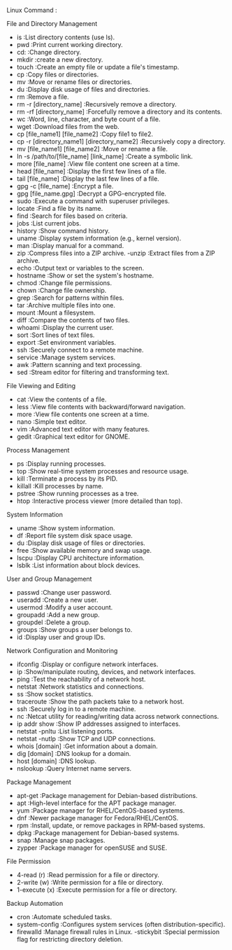 Linux Command :

File and Directory Management
- is                                        :List directory contents (use ls).
- pwd                                       :Print current working directory.
- cd:                                       :Change directory.
- mkdir                                     :create a new directory.
- touch                                     :Create an empty file or update a file's timestamp.
- cp                                        :Copy files or directories.
- mv                                        :Move or rename files or directories.
- du                                        :Display disk usage of files and directories.
- rm                                        :Remove a file.
- rm -r [directory_name]                    :Recursively remove a directory.
- rm -rf [directory_name]                   :Forcefully remove a directory and its contents.
- wc                                        :Word, line, character, and byte count of a file.
- wget                                      :Download files from the web.
- cp [file_name1] [file_name2]              :Copy file1 to file2.
- cp -r [directory_name1] [directory_name2] :Recursively copy a directory.
- mv [file_name1] [file_name2]              :Move or rename a file.
- ln -s /path/to/[file_name] [link_name]    :Create a symbolic link.
- more [file_name]                          :View file content one screen at a time.
- head [file_name]                          :Display the first few lines of a file.
- tail [file_name]                          :Display the last few lines of a file.
- gpg -c [file_name]                        :Encrypt a file.
- gpg [file_name.gpg]                       :Decrypt a GPG-encrypted file.
- sudo                                      :Execute a command with superuser privileges.
- locate                                    :Find a file by its name.
- find                                      :Search for files based on criteria.
- jobs                                      :List current jobs.
- history                                   :Show command history.
- uname                                     :Display system information (e.g., kernel version).
- man                                       :Display manual for a command.
- zip                                       :Compress files into a ZIP archive.
-unzip                                      :Extract files from a ZIP archive.
- echo                                      :Output text or variables to the screen.
- hostname                                  :Show or set the system's hostname.
- chmod                                     :Change file permissions.
- chown                                     :Change file ownership.
- grep                                      :Search for patterns within files.
- tar                                       :Archive multiple files into one.
- mount                                     :Mount a filesystem.
- diff                                      :Compare the contents of two files.
- whoami                                    :Display the current user.
- sort                                      :Sort lines of text files.
- export                                    :Set environment variables.
- ssh                                       :Securely connect to a remote machine.
- service                                   :Manage system services.
- awk                                       :Pattern scanning and text processing.
- sed                                       :Stream editor for filtering and transforming text.

File Viewing and Editing
- cat                                        :View the contents of a file.
- less                                       :View file contents with backward/forward navigation.
- more                                       :View file contents one screen at a time.
- nano                                       :Simple text editor.
- vim                                        :Advanced text editor with many features.
- gedit                                      :Graphical text editor for GNOME.

Process Management
- ps                                         :Display running processes.
- top                                        :Show real-time system processes and resource usage.
- kill                                       :Terminate a process by its PID.
- killall                                    :Kill processes by name.
- pstree                                     :Show running processes as a tree.
- htop                                       :Interactive process viewer (more detailed than top).

System Information
- uname                                      :Show system information.
- df                                         :Report file system disk space usage.
- du                                         :Display disk usage of files or directories.
- free                                       :Show available memory and swap usage.
- lscpu                                      :Display CPU architecture information.
- lsblk                                      :List information about block devices.

User and Group Management
- passwd                                     :Change user password.
- useradd                                    :Create a new user.
- usermod                                    :Modify a user account.
- groupadd                                   :Add a new group.
- groupdel                                   :Delete a group.
- groups                                     :Show groups a user belongs to.
- id                                         :Display user and group IDs.

Network Configuration and Monitoring
- ifconfig                                    :Display or configure network interfaces.
- ip                                          :Show/manipulate routing, devices, and network interfaces.
- ping                                        :Test the reachability of a network host.
- netstat                                     :Network statistics and connections.
- ss                                          :Show socket statistics.
- traceroute                                  :Show the path packets take to a network host.
- ssh                                         :Securely log in to a remote machine.
- nc                                          :Netcat utility for reading/writing data across network connections.
- ip addr show                                :Show IP addresses assigned to interfaces.
- netstat -pnltu                              :List listening ports.
- netstat -nutlp                              :Show TCP and UDP connections.
- whois [domain]                              :Get information about a domain.
- dig [domain]                                :DNS lookup for a domain.
- host [domain]                               :DNS lookup.
- nslookup                                    :Query Internet name servers.

Package Management
- apt-get                                      :Package management for Debian-based distributions.
- apt                                          :High-level interface for the APT package manager.
- yum                                          :Package manager for RHEL/CentOS-based systems.
- dnf                                          :Newer package manager for Fedora/RHEL/CentOS.
- rpm                                          :Install, update, or remove packages in RPM-based systems.
- dpkg                                         :Package management for Debian-based systems.
- snap                                         :Manage snap packages.
- zypper                                       :Package manager for openSUSE and SUSE.

File Permission
- 4-read (r)                                   :Read permission for a file or directory.
- 2-write (w)                                  :Write permission for a file or directory.
- 1-execute (x)                                :Execute permission for a file or directory.

Backup Automation
- cron                                          :Automate scheduled tasks.
- system-config                                 :Configures system services (often distribution-specific).
- firewalld                                     :Manage firewall rules in Linux.
-stickybit                                      :Special permission flag for restricting directory deletion.
